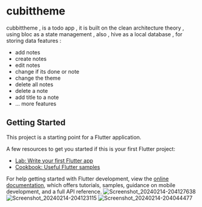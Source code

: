 # cubittheme

cubbittheme , is a todo app ,  it is built on the clean architecture theory , using bloc as a state management , also , hive as a local database , for storing data 
features : 
- add notes
- create notes
- edit notes
- change if its done or note
- change the theme
- delete all notes
- delete a note
- add title to a note
- ... more features
## Getting Started

This project is a starting point for a Flutter application.

A few resources to get you started if this is your first Flutter project:

- [Lab: Write your first Flutter app](https://docs.flutter.dev/get-started/codelab)
- [Cookbook: Useful Flutter samples](https://docs.flutter.dev/cookbook)

For help getting started with Flutter development, view the
[online documentation](https://docs.flutter.dev/), which offers tutorials,
samples, guidance on mobile development, and a full API reference.
![Screenshot_20240214-204127638](https://github.com/VladSnape/cubittheme/assets/109045402/14bc6463-96b6-4e5e-a64f-3c7bb24583e4)
![Screenshot_20240214-204123115](https://github.com/VladSnape/cubittheme/assets/109045402/7be96d78-33b8-407f-934c-692beb1775a1)
![Screenshot_20240214-204044477](https://github.com/VladSnape/cubittheme/assets/109045402/e219bcea-6a9a-4e2f-b96b-683e2eb968a3)
